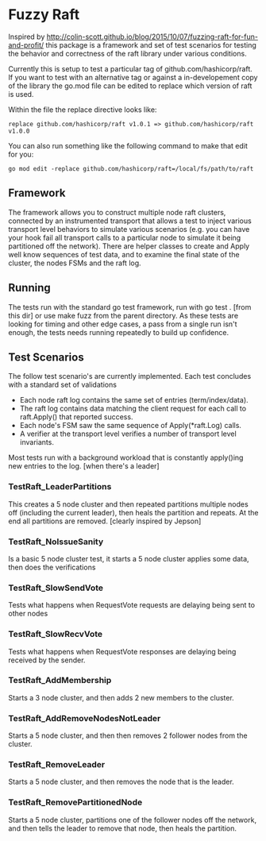 # Fuzzy Raft

Inspired by http://colin-scott.github.io/blog/2015/10/07/fuzzing-raft-for-fun-and-profit/ this package 
is a framework and set of test scenarios for testing the behavior and correctness of the raft library
under various conditions.

Currently this is setup to test a particular tag of github.com/hashicorp/raft. If you want to test with an alternative tag or against a in-developement copy of the library the go.mod file can be edited to replace which version of raft is used.

Within the file the replace directive looks like:

```
replace github.com/hashicorp/raft v1.0.1 => github.com/hashicorp/raft v1.0.0
```

You can also run something like the following command to make that edit for you:

```
go mod edit -replace github.com/hashicorp/raft=/local/fs/path/to/raft
```

## Framework

The framework allows you to construct multiple node raft clusters, connected by an instrumented transport 
that allows a test to inject various transport level behaviors to simulate various scenarios (e.g. you 
can have your hook fail all transport calls to a particular node to simulate it being partitioned off 
the network). There are helper classes to create and Apply well know sequences of test data, and to 
examine the final state of the cluster, the nodes FSMs and the raft log. 

## Running

The tests run with the standard go test framework, run with go test . [from this dir] or use make fuzz from
the parent directory. As these tests are looking for timing and other edge cases, a pass from a single run
isn't enough, the tests needs running repeatedly to build up confidence.

## Test Scenarios

The follow test scenario's are currently implemented. Each test concludes with a standard set of validations

 * Each node raft log contains the same set of entries (term/index/data).
 * The raft log contains data matching the client request for each call to raft.Apply() that reported success.
 * Each node's FSM saw the same sequence of Apply(*raft.Log) calls.
 * A verifier at the transport level verifies a number of transport level invariants.

Most tests run with a background workload that is constantly apply()ing new entries to the log. [when there's a leader]

### TestRaft_LeaderPartitions

This creates a 5 node cluster and then repeated partitions multiple nodes off (including the current leader), 
then heals the partition and repeats. At the end all partitions are removed. [clearly inspired by Jepson]

### TestRaft_NoIssueSanity

Is a basic 5 node cluster test, it starts a 5 node cluster applies some data, then does the verifications

### TestRaft_SlowSendVote

Tests what happens when RequestVote requests are delaying being sent to other nodes

### TestRaft_SlowRecvVote

Tests what happens when RequestVote responses are delaying being received by the sender.

### TestRaft_AddMembership

Starts a 3 node cluster, and then adds 2 new members to the cluster.

### TestRaft_AddRemoveNodesNotLeader

Starts a 5 node cluster, and then then removes 2 follower nodes from the cluster.

### TestRaft_RemoveLeader

Starts a 5 node cluster, and then removes the node that is the leader.

### TestRaft_RemovePartitionedNode

Starts a 5 node cluster, partitions one of the follower nodes off the network, and then tells the leader to remove that node, then heals the partition.
